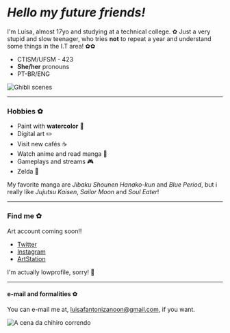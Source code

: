 # _Hello my future friends!_ 

I'm Luísa, almost 17yo and studying at a technical college. ✿
Just a very stupid and slow teenager, who tries **not** to repeat a year and understand some things in the I.T area! ✿✿

- CTISM/UFSM - 423
- **She/her** pronouns 
- PT-BR/ENG 

![Ghibli scenes](https://64.media.tumblr.com/53cc5e08d9547dd6eece902b25637b3f/tumblr_nqzaefTh7u1rii88ro3_500.gifv "scenes")

____
### Hobbies ✿

- Paint with **watercolor** 🎨
- Digital art ✏️
- Visit new cafés ☕️
- Watch anime and read manga 🎥
- Gameplays and streams 🎮
- Zelda 🧝

My favorite manga are _Jibaku Shounen Hanako-kun_ and _Blue Period_, but i really like _Jujutsu Kaisen_, _Sailor Moon_ and _Soul Eater_!
____
### Find me ✿

Art account coming soon!!
- [Twitter](https://twitter.com/fanonzee)
- [Instagram](https://www.instagram.com/luisafzn/)
- [ArtStation](https://www.artstation.com/fanonzee/profile)

I'm actually lowprofile, sorry! 🤧
____
#### e-mail and formalities ✿

You can e-mail me at, luisafantonizanoon@gmail.com, if you want.

![A cena da chihiro correndo](https://64.media.tumblr.com/cbb9cc6dce931727365b702c404a4565/tumblr_nqzaefTh7u1rii88ro1_500.gifv "chihiro")
